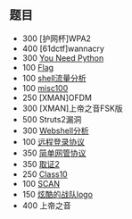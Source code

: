 ## 题目

- 300 [护网杯]WPA2
- 400 [61dctf]wannacry
- 300 [You Need Python](./You%20Need%20Python.md)
- 100 [Flag](./Flag.md)
- 100 [shell流量分析](./shell流量分析.md)
- 100 [misc100](./misc100.md)
- 250 [XMAN]OFDM
- 300 [XMAN]上帝之音FSK版
- 500 Struts2漏洞
- 300 [Webshell分析](./Webshell分析.md)
- 100 [远程登录协议](./远程登录协议.md)
- 350 [简单网管协议](./简单网管协议.md)
- 350 [取证2](./取证2.md)
- 250 [Class10](./Class10.md)
- 100 [SCAN](./SCAN.md)
- 150 [炫酷的战队logo](./炫酷的战队logo.md)
- 400 上帝之音
